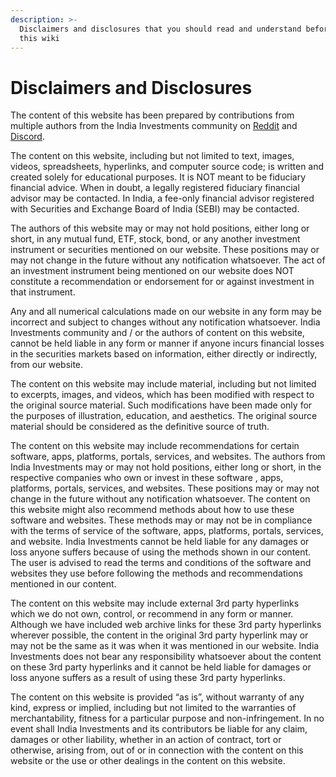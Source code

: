 ```yaml
---
description: >-
  Disclaimers and disclosures that you should read and understand before reading
  this wiki
---
```


# Disclaimers and Disclosures

The content of this website has been prepared by contributions from multiple authors from the India Investments community on [Reddit](https://indiainvestments.wiki/reddit) and [Discord](https://indiainvestments.wiki/discord).

The content on this website, including but not limited to text, images, videos, spreadsheets, hyperlinks, and computer source code; is written and created solely for educational purposes. It is NOT meant to be fiduciary financial advice. When in doubt, a legally registered fiduciary financial advisor may be contacted. In India, a fee-only financial advisor registered with Securities and Exchange Board of India \(SEBI\) may be contacted.

The authors of this website may or may not hold positions, either long or short, in any mutual fund, ETF, stock, bond, or any another investment instrument or securities mentioned on our website. These positions may or may not change in the future without any notification whatsoever. The act of an investment instrument being mentioned on our website does NOT constitute a recommendation or endorsement for or against investment in that instrument.

Any and all numerical calculations made on our website in any form may be incorrect and subject to changes without any notification whatsoever. India Investments community and / or the authors of content on this website, cannot be held liable in any form or manner if anyone incurs financial losses in the securities markets based on information, either directly or indirectly, from our website.

The content on this website may include material, including but not limited to excerpts, images, and videos, which has been modified with respect to the original source material. Such modifications have been made only for the purposes of illustration, education, and aesthetics. The original source material should be considered as the definitive source of truth.

The content on this website may include recommendations for certain software, apps, platforms, portals, services, and websites. The authors from India Investments may or may not hold positions, either long or short, in the respective companies who own or invest in these software , apps, platforms, portals, services, and websites. These positions may or may not change in the future without any notification whatsoever. The content on this website might also recommend methods about how to use these software and websites. These methods may or may not be in compliance with the terms of service of the software, apps, platforms, portals, services, and website. India Investments cannot be held liable for any damages or loss anyone suffers because of using the methods shown in our content. The user is advised to read the terms and conditions of the software and websites they use before following the methods and recommendations mentioned in our content.

The content on this website may include external 3rd party hyperlinks which we do not own, control, or recommend in any form or manner. Although we have included web archive links for these 3rd party hyperlinks wherever possible, the content in the original 3rd party hyperlink may or may not be the same as it was when it was mentioned in our website. India Investments does not bear any responsibility whatsoever about the content on these 3rd party hyperlinks and it cannot be held liable for damages or loss anyone suffers as a result of using these 3rd party hyperlinks.

The content on this website is provided “as is”, without warranty of any kind, express or implied, including but not limited to the warranties of merchantability, fitness for a particular purpose and non-infringement. In no event shall India Investments and its contributors be liable for any claim, damages or other liability, whether in an action of contract, tort or otherwise, arising from, out of or in connection with the content on this website or the use or other dealings in the content on this website.

